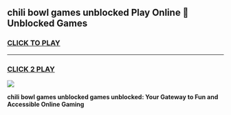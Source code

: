 
## chili bowl games unblocked Play Online 👋 Unblocked Games
<h3>
<a href="https://premium.freeplayer.one?title=chili_bowl_games_unblocked&ref=19F">CLICK TO PLAY</a></h3>
<hr>

<h3>
<a href="https://premium.freeplayer.one?title=chili_bowl_games_unblocked&ref=19F">CLICK 2 PLAY</a>
  
</h3>

<a href="https://premium.freeplayer.one?title=chili_bowl_games_unblocked&ref=19F"><img src="https://clearcache.store/games.png"></a>


**chili bowl games unblocked games unblocked: Your Gateway to Fun and Accessible Online Gaming**
